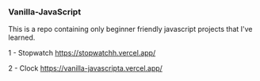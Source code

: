 ### Vanilla-JavaScript
This is a repo containing only beginner friendly javascript projects that I've learned.

1 - Stopwatch https://stopwatchh.vercel.app/

2 - Clock https://vanilla-javascripta.vercel.app/
